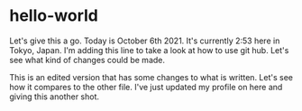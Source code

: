 # hello-world
Let's give this a go. Today is October 6th 2021. It's currently 2:53 here in Tokyo, Japan.
I'm adding this line to take a look at how to use git hub.
Let's see what kind of changes could be made.

This is an edited version that has some changes to what is written. Let's see how it compares to the other file.
I've just updated my profile on here and giving this another shot.
